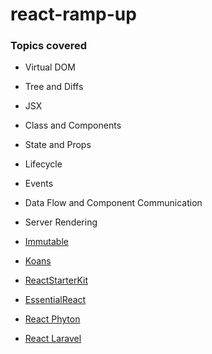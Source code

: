 # react-ramp-up

### Topics covered

- Virtual DOM
- Tree and Diffs
- JSX
- Class and Components
- State and Props
- Lifecycle
- Events
- Data Flow and Component Communication
- Server Rendering

- [Immutable](http://facebook.github.io/immutable-js/)
- [Koans](https://github.com/arkency/reactjs_koans)
- [ReactStarterKit](https://github.com/kriasoft/react-starter-kit)
- [EssentialReact](https://github.com/pheuter/essential-react)

- [React Phyton](https://github.com/facebookarchive/react-python)
- [React Laravel](https://github.com/talyssonoc/react-laravel)
